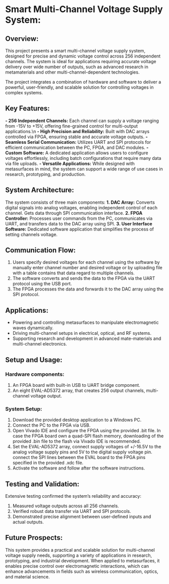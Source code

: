 # **Smart Multi-Channel Voltage Supply System:**

## **Overview:**
This project presents a smart multi-channel voltage supply system, designed for precise and dynamic voltage control across 256 independent channels. The system is ideal for applications requiring accurate voltage delivery over wide number of outputs, such as advanced research in metamaterials and other multi-channel-dependent technologies.

The project integrates a combination of hardware and software to deliver a powerful, user-friendly, and scalable solution for controlling voltages in complex systems.

## **Key Features:**
**- 256 Independent Channels:** Each channel can supply a voltage ranging from -15V to +15V, offering fine-grained control for multi-output applications.\n
**- High Precision and Reliability:** Built with DAC arrays controlled via FPGA, ensuring stable and accurate voltage outputs.
**- Seamless Serial Communication:** Utilizes UART and SPI protocols for efficient communication between the PC, FPGA, and DAC modules.
**- Custom Software:** A dedicated application allows users to configure voltages effortlessly, including batch configurations that require many data via file uploads.
**- Versatile Applications:** While designed with metasurfaces in mind, the system can support a wide range of use cases in research, prototyping, and production.

## **System Architecture:**
The system consists of three main components:
**1. DAC Array:** Converts digital signals into analog voltages, enabling independent control of each channel. Gets data through SPI communication interface. 
**2. FPGA Controller:** Processes user commands from the PC, communicates via UART, and transfers data to the DAC array using SPI.
**3. User Interface Software:** Dedicated software application that simplifies the process of setting channels voltage.

## **Communication Flow:**
1. Users specify desired voltages for each channel using the software by manually enter channel number and desired voltage or by uploading file with a table contains that 
   data regard to multiple channels.
2. The software converts and sends the data to the FPGA via the UART protocol using the USB port.
3. The FPGA processes the data and forwards it to the DAC array using the SPI protocol.

## **Applications:**
- Powering and controlling metasurfaces to manipulate electromagnetic waves dynamically.
- Driving multi-channel setups in electrical, optical, and RF systems.
- Supporting research and development in advanced mate-materials and multi-channel electronics.

## **Setup and Usage:**
### **Hardware components:**
1. An FPGA board with built-in USB to UART bridge component. 
2. An eight EVAL-AD5372 array, that creates 256 output channels, multi-channel voltage output.

### **System Setup:**
1. Download the provided desktop application to a Windows PC.
2. Connect the PC to the FPGA via USB.
3. Open Vivado IDE and configure the FPGA using the provided .bit file. In case the FPGA board own a quad-SPI flash memory, downloading of the provided .bin file to the 
   flash via Vivado IDE is recommended. 
4. Set the EVAL-AD5372 array, connect supply voltages of +/-16.5V to the analog voltage supply pins and 5V to the digital supply voltage pin. connect the SPI lines between      the EVAL board to the FPGA pins specified in the provided .xdc file.
5. Activate the software and follow after the software instructions.

## **Testing and Validation:**
Extensive testing confirmed the system’s reliability and accuracy:
1. Measured voltage outputs across all 256 channels.
2. Verified robust data transfer via UART and SPI protocols.
3. Demonstrated precise alignment between user-defined inputs and actual outputs.

## **Future Prospects:**
This system provides a practical and scalable solution for multi-channel voltage supply needs, supporting a variety of applications in research, prototyping, and industrial development. When applied to metasurfaces, it enables precise control over electromagnetic interactions, which can enhance advancements in fields such as wireless communication, optics, and material science.



 
